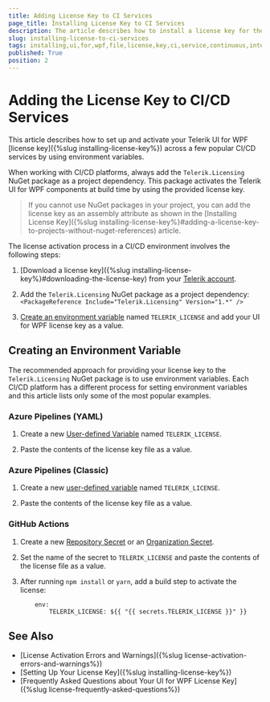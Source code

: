```yaml
---
title: Adding License Key to CI Services
page_title: Installing License Key to CI Services
description: The article describes how to install a license key for the Telerik UI for WPF product to CI Services.
slug: installing-license-to-ci-services
tags: installing,ui,for,wpf,file,license,key,ci,service,continuous,integration,cd,cicd
published: True
position: 2
---
```


# Adding the License Key to CI/CD Services

This article describes how to set up and activate your Telerik UI for WPF [license key]({%slug installing-license-key%}) across a few popular CI/CD services by using environment variables.

When working with CI/CD platforms, always add the `Telerik.Licensing` NuGet package as a project dependency. This package activates the Telerik UI for WPF components at build time by using the provided license key.

> If you cannot use NuGet packages in your project, you can add the license key as an assembly attribute as shown in the [Installing License Key]({%slug installing-license-key%}#adding-a-license-key-to-projects-without-nuget-references) article.

The license activation process in a CI/CD environment involves the following steps:

1. [Download a license key]({%slug installing-license-key%}#downloading-the-license-key) from your [Telerik account](https://www.telerik.com/account/your-licenses/license-keys).

1. Add the `Telerik.Licensing` NuGet package as a project dependency: `<PackageReference Include="Telerik.Licensing" Version="1.*" />`

1. [Create an environment variable](#creating-an-environment-variable) named `TELERIK_LICENSE` and add your UI for WPF license key as a value.

## Creating an Environment Variable

The recommended approach for providing your license key to the `Telerik.Licensing` NuGet package is to use environment variables. Each CI/CD platform has a different process for setting environment variables and this article lists only some of the most popular examples.

### Azure Pipelines (YAML)

1. Create a new [User-defined Variable](https://docs.microsoft.com/en-us/azure/devops/pipelines/process/variables?view=azure-devops&tabs=yaml%2Cbatch) named `TELERIK_LICENSE`.

1. Paste the contents of the license key file as a value.

### Azure Pipelines (Classic)

1. Create a new [user-defined variable](https://docs.microsoft.com/en-us/azure/devops/pipelines/process/variables?view=azure-devops&tabs=classic%2Cbatch) named `TELERIK_LICENSE`. 

1. Paste the contents of the license key file as a value.

### GitHub Actions

1. Create a new [Repository Secret](https://docs.github.com/en/actions/reference/encrypted-secrets#creating-encrypted-secrets-for-a-repository) or an [Organization Secret](https://docs.github.com/en/actions/reference/encrypted-secrets#creating-encrypted-secrets-for-an-organization).

1. Set the name of the secret to `TELERIK_LICENSE` and paste the contents of the license file as a value.

1. After running `npm install` or `yarn`, add a build step to activate the license:

	```YML
		env:
			TELERIK_LICENSE: ${{ "{{ secrets.TELERIK_LICENSE }}" }}
	```

## See Also  
* [License Activation Errors and Warnings]({%slug license-activation-errors-and-warnings%})
* [Setting Up Your License Key]({%slug installing-license-key%})
* [Frequently Asked Questions about Your UI for WPF License Key]({%slug license-frequently-asked-questions%})
